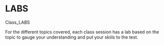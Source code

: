 # LABS
Class_LABS

For the different topics covered, each class session has a lab based on the topic to gauge your understanding and put your skiils to the test. 
